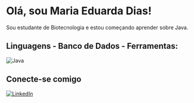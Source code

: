 # Olá, sou Maria Eduarda Dias!
Sou estudante de Biotecnologia e estou começando aprender sobre Java.
## Linguagens - Banco de Dados - Ferramentas:
![Java](https://img.shields.io/badge/java-%23ED8B00.svg?style=for-the-badge&logo=openjdk&logoColor=white)
## Conecte-se comigo
[![LinkedIn](https://img.shields.io/badge/LinkedIn-0077B5?style=for-the-badge&logo=linkedin&logoColor=white)](www.linkedin.com/in/maria-eduarda-dias-augusto-21b14b240)









